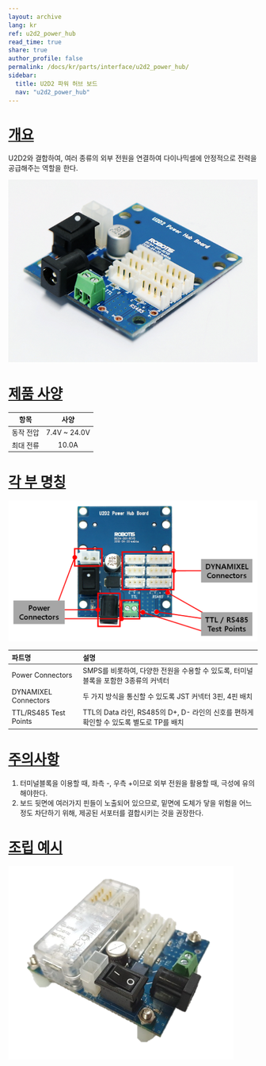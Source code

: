 ```yaml
---
layout: archive
lang: kr
ref: u2d2_power_hub
read_time: true
share: true
author_profile: false
permalink: /docs/kr/parts/interface/u2d2_power_hub/
sidebar:
  title: U2D2 파워 허브 보드
  nav: "u2d2_power_hub"
---
```


# [개요](#개요)
U2D2와 결합하여, 여러 종류의 외부 전원을 연결하여 다이나믹셀에 안정적으로 전력을 공급해주는 역할을 한다.

![](/assets/images/parts/interface/u2d2_power_hub/product_image.png)

# [제품 사양](#제품-사양)

|항목|사양|
|:---:|:---:|
|동작 전압|7.4V ~ 24.0V|
|최대 전류|10.0A|

# [각 부 명칭](#각-부-명칭)

![](/assets/images/parts/interface/u2d2_power_hub/layout.png)

|파트명|설명|
|:---|:---|
|Power Connectors|SMPS를 비롯하여, 다양한 전원을 수용할 수 있도록, 터미널 블록을 포함한 3종류의 커넥터|
|DYNAMIXEL Connectors|두 가지 방식을 통신할 수 있도록 JST 커넥터 3핀, 4핀 배치|
|TTL/RS485 Test Points|TTL의 Data 라인, RS485의 D+, D- 라인의 신호를 편하게 확인할 수 있도록 별도로 TP를 배치|

# [주의사항](#주의사항)

1. 터미널블록을 이용할 때, 좌측 -, 우측 +이므로 외부 전원을 활용할 때, 극성에 유의해야한다.
2. 보드 뒷면에 여러가지 핀들이 노출되어 있으므로, 밑면에 도체가 닿을 위험을 어느 정도 차단하기 위해, 제공된 서포터를 결합시키는 것을 권장한다.

# [조립 예시](#조립-예시)

![](/assets/images/parts/interface/u2d2_power_hub/phb_with_u2d2.png)
